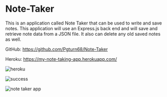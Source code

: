 # Note-Taker
This is an application called Note Taker that can be used to write and save notes. This application will use an Express.js back end and will save and retrieve note data from a JSON file. It also can delete any old saved notes as well.

GitHub: https://github.com/Pgturn68/Note-Taker

Heroku: https://my-note-taking-app.herokuapp.com/

![heroku](https://user-images.githubusercontent.com/78170157/118382583-c778e480-b5bc-11eb-89c2-feca556d16bf.JPG)

![success](https://user-images.githubusercontent.com/78170157/118382497-e1fe8e00-b5bb-11eb-92c9-a40aca219e31.JPG)

![note taker app](https://user-images.githubusercontent.com/78170157/118382318-cc886480-b5b9-11eb-8ad5-50966d0c759c.JPG)






